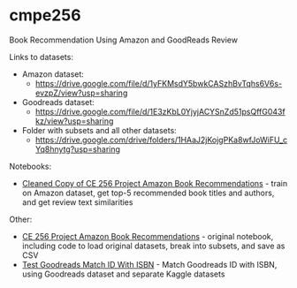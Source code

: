 # cmpe256
Book Recommendation Using Amazon and GoodReads Review

Links to datasets:
- Amazon dataset:
    - https://drive.google.com/file/d/1yFKMsdY5bwkCASzhBvTqhs6V6s-evzpZ/view?usp=sharing
- Goodreads dataset:
    - https://drive.google.com/file/d/1E3zKbL0YjyjACYSnZd51psQffG043fkz/view?usp=sharing
- Folder with subsets and all other datasets:
    - https://drive.google.com/drive/folders/1HAaJ2jKojgPKa8wfJoWiFU_cYq8hnytg?usp=sharing
    
Notebooks:
- [Cleaned Copy of CE 256 Project Amazon Book Recommendations](https://github.com/Manasi1/cmpe256/blob/main/Cleaned_Copy_of_CE_256_Project_Amazon_Book_Recommendations_Using_Amazon_and_Goodreads_Reviews.ipynb) - train on Amazon dataset, get top-5 recommended book titles and authors, and get review text similarities

Other:
- [CE 256 Project Amazon Book Recommendations](https://github.com/Manasi1/cmpe256/blob/main/other/CE_256_Project_Amazon_Book_Recommendations_Using_Amazon_and_Goodreads_Reviews.ipynb) - original notebook, including code to load original datasets, break into subsets, and save as CSV
- [Test Goodreads Match ID With ISBN](https://github.com/Manasi1/cmpe256/blob/main/other/test_goodreads_match_id_with_isbn.ipynb) - Match Goodreads ID with ISBN, using Goodreads dataset and separate Kaggle datasets
